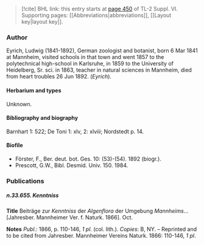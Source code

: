 > [!cite] BHL link: this entry starts at [page 450](https://www.biodiversitylibrary.org/item/103835#page/460/mode/1up) of TL-2 Suppl. VI.
> Supporting pages: [[Abbreviations|abbreviations]], [[Layout key|layout key]].

### Author

Eyrich, Ludwig (1841-1892), German zoologist and botanist, born 6 Mar 1841 at Mannheim, visited schools in that town and went 1857 to the polytechnical high-school in Karlsruhe, in 1859 to the University of Heidelberg, Sr. sci. in 1863, teacher in natural sciences in Mannheim, died from heart troubles 26 Jun 1892. (*Eyrich*).

#### Herbarium and types

Unknown.

#### Bibliography and biography

Barnhart 1: 522; De Toni 1: xlv, 2: xlviii; Nordstedt p. 14.

#### Biofile

- Förster, F., Ber. deut. bot. Ges. 10: (53)-(54). 1892 (biogr.).
- Prescott, G.W., Bibl. Desmid. Univ. 150. 1984.

### Publications

##### n.33.655. Kenntniss

**Title**
Beiträge zur *Kenntniss* der *Algenflora* der Umgebung *Mannheims*... \[Jahresber. Mannheimer Ver. f. Naturk. 1866\]. Oct.

**Notes**
*Publ*.: 1866, p. 110-146, *1 pl*. (col. lith.). *Copies*: B, NY. – Reprinted and to be cited from Jahresber. Mannheimer Vereins Naturk. 1866: 110-146, *1 pl*.

